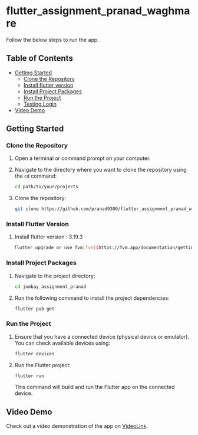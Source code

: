 # flutter_assignment_pranad_waghmare

Follow the below steps to run the app.

## Table of Contents

- [Getting Started](#getting-started)
  - [Clone the Repository](#clone-the-repository)
  - [Install flutter version](#install-flutter-version)
  - [Install Project Packages](#install-project-packages)
  - [Run the Project](#run-the-project)
  - [Testing Login](#testing-login)
- [Video Demo](#video-demo)

## Getting Started

### Clone the Repository

1. Open a terminal or command prompt on your computer.

2. Navigate to the directory where you want to clone the repository using the `cd` command:

   ```bash
   cd path/to/your/projects
   ```

3. Clone the repository:

   ```bash
   git clone https://github.com/pranad9300/flutter_assignment_pranad_waghmare.git
   ```

### Install Flutter Version

1. Install flutter version : 3.19.3

```bash
   flutter upgrade or use fvm[fvm](https://fvm.app/documentation/getting-started)
```

### Install Project Packages

1. Navigate to the project directory:

   ```bash
   cd jombay_assignment_pranad
   ```

2. Run the following command to install the project dependencies:

   ```bash
   flutter pub get
   ```

### Run the Project

1. Ensure that you have a connected device (physical device or emulator). You can check available devices using:

   ```bash
   flutter devices
   ```

2. Run the Flutter project:

   ```bash
   flutter run
   ```

   This command will build and run the Flutter app on the connected device.

## Video Demo

Check out a video demonstration of the app on [VideoLink](https://drive.google.com/drive/folders/1ANoLOR8bEfkTLOtgjWV15jOEXP-siNli?usp=drive_link).
